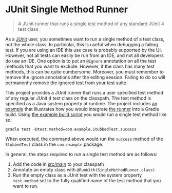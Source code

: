 JUnit Single Method Runner
==========================
> A JUnit runner that runs a single test method of any standard JUnit 4 test class

As a [JUnit](http://junit.org) user, you sometimes want to run a single method of a test class, not the whole class. In particular, this is useful when debugging a failing test. If you are using an IDE this use case is probably supported by the UI. However, not all tests can easily be run from an IDE, and not all developers do use an IDE. One option is to put an `@Ignore` annotation on all the test methods that you want to exclude. However, if the class has many test methods, this can be quite cumbersome. Moreover, you must remember to remove the ignore annotations after the editing session. Failing to do so will permanently remove the ignored test from your test suite.

This project provides a JUnit runner that runs a user specified test method of any regular JUnit 4 test class on the classpath. The test method is specified as a Java system property at runtime.
The project includes [an example](examples/gradle) that illustrates how you would integrate [the runner](src/main/java/se/ericthelin/junit/singlemethodrunner/SingleTestMethodRunner.java) into a Gradle build. Using [the example build script](examples/gradle/build.gradle) you would run a single test method like so:

    gradle test -Dtest.method=com.example.StubbedTest.success

When executed, the command above would run the `success` method of the `StubbedTest` class in the `com.example` package. 

In general, the steps required to run a single test method are as follows:

1. Add the code in [src/main](src/main) to your classpath
2. Annotate an empty class with `@RunWith(SingleMethodRunner.class)`
3. Run the empty class as a JUnit test with the system property `test.method` set to the fully qualified name of the test method that you want to run.
